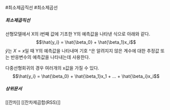 #최소제곱직선
#최소제곱선
##### 최소제곱직선
선형모델에서 X의 i번째 값에 기초한 Y의 예측값을 나타낸 식으로 아래와 같다.  $$\hat{y_i} = \hat{\beta_0} + \hat{\beta_1}x_i$$
$\hat{y}$는 $X = x$일 때 Y의 예측값을 나타내며 
기호 ^은 알려지지 않은 계수에 대한 추정값 또는 반응변수의 예측값을 나타내는데 사용한다. 

다중선형회귀의 경우 여러개의 x값을 가질 수 있다.
$$\hat{y_i} = \hat{\beta_0} + \hat{\beta_1}x_1 + ... + \hat{\beta_i}x_i$$

##### 상위문서
[[잔차]] [[잔차제곱합(RSS)]]